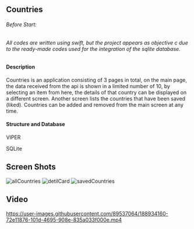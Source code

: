 ## Countries

###### Before Start:
###### All codes are written using swift, but the project appears as objective c due to the ready-made codes used for the integration of the sqlite database.

#### Description
Countries is an application consisting of 3 pages in total, on the main page, the data received from the api is shown in a limited number of 10, 
by selecting an item from here, the details of that country can be displayed on a different screen. Another screen lists the countries that have been 
saved (liked). Countries can be added and removed from the main screen at any time.

#### Structure and Database
 VIPER
 
 SQLite
 
 ## Screen Shots
 
 ![allCountries](https://user-images.githubusercontent.com/89537064/188933940-5953fee8-5309-4ed4-8417-dfc1bba4c398.png)
 ![detilCard](https://user-images.githubusercontent.com/89537064/188933857-9881104e-6417-4dc0-9d14-31ca0387df55.png)
![savedCountries](https://user-images.githubusercontent.com/89537064/188933910-3799177a-d96f-4263-b841-a4b75be12bbe.png)


## Video

https://user-images.githubusercontent.com/89537064/188934160-72e11876-101d-4695-908e-835a033f000e.mp4




